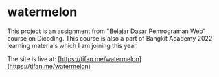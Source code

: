 # watermelon
This project is an assignment from "Belajar Dasar Pemrograman Web" course on Dicoding. This course is also a part of Bangkit Academy 2022 learning materials which I am joining this year.

The site is live at: [https://tifan.me/watermelon](https://tifan.me/watermelon)
